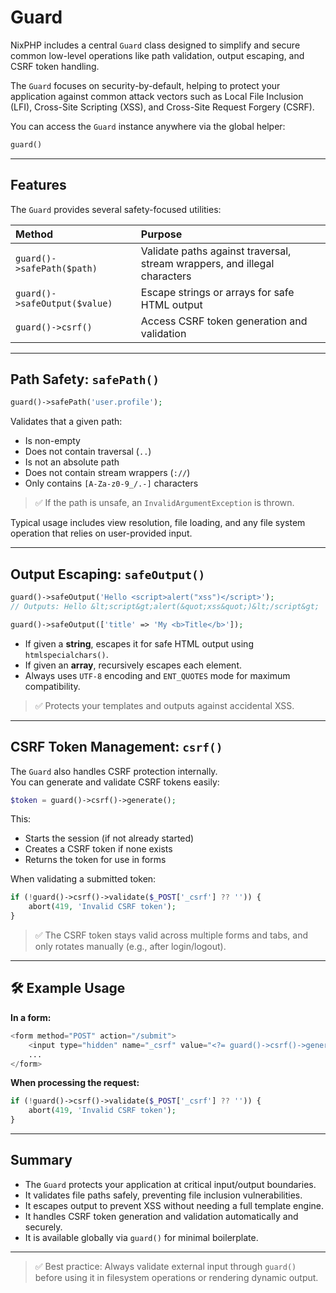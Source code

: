 # Guard

NixPHP includes a central `Guard` class designed to simplify and secure common low-level operations like path validation, output escaping, and CSRF token handling.

The `Guard` focuses on security-by-default, helping to protect your application against common attack vectors such as Local File Inclusion (LFI), Cross-Site Scripting (XSS), and Cross-Site Request Forgery (CSRF).

You can access the `Guard` instance anywhere via the global helper:

```php
guard()
```

---

## Features

The `Guard` provides several safety-focused utilities:

| Method | Purpose |
|:-------|:--------|
| `guard()->safePath($path)` | Validate paths against traversal, stream wrappers, and illegal characters |
| `guard()->safeOutput($value)` | Escape strings or arrays for safe HTML output |
| `guard()->csrf()` | Access CSRF token generation and validation |

---

## Path Safety: `safePath()`

```php
guard()->safePath('user.profile');
```

Validates that a given path:
- Is non-empty
- Does not contain traversal (`..`)
- Is not an absolute path
- Does not contain stream wrappers (`://`)
- Only contains `[A-Za-z0-9_/.-]` characters

> ✅ If the path is unsafe, an `InvalidArgumentException` is thrown.

Typical usage includes view resolution, file loading, and any file system operation that relies on user-provided input.

---

## Output Escaping: `safeOutput()`

```php
guard()->safeOutput('Hello <script>alert("xss")</script>');
// Outputs: Hello &lt;script&gt;alert(&quot;xss&quot;)&lt;/script&gt;

guard()->safeOutput(['title' => 'My <b>Title</b>']);
```

- If given a **string**, escapes it for safe HTML output using `htmlspecialchars()`.
- If given an **array**, recursively escapes each element.
- Always uses `UTF-8` encoding and `ENT_QUOTES` mode for maximum compatibility.

> ✅ Protects your templates and outputs against accidental XSS.

---

## CSRF Token Management: `csrf()`

The `Guard` also handles CSRF protection internally.  
You can generate and validate CSRF tokens easily:

```php
$token = guard()->csrf()->generate();
```

This:
- Starts the session (if not already started)
- Creates a CSRF token if none exists
- Returns the token for use in forms

When validating a submitted token:

```php
if (!guard()->csrf()->validate($_POST['_csrf'] ?? '')) {
    abort(419, 'Invalid CSRF token');
}
```

> ✅ The CSRF token stays valid across multiple forms and tabs, and only rotates manually (e.g., after login/logout).

---

## 🛠 Example Usage

**In a form:**

```php
<form method="POST" action="/submit">
    <input type="hidden" name="_csrf" value="<?= guard()->csrf()->generate() ?>">
    ...
</form>
```

**When processing the request:**

```php
if (!guard()->csrf()->validate($_POST['_csrf'] ?? '')) {
    abort(419, 'Invalid CSRF token');
}
```

---

## Summary

- The `Guard` protects your application at critical input/output boundaries.
- It validates file paths safely, preventing file inclusion vulnerabilities.
- It escapes output to prevent XSS without needing a full template engine.
- It handles CSRF token generation and validation automatically and securely.
- It is available globally via `guard()` for minimal boilerplate.

---

> ✅ Best practice: Always validate external input through `guard()` before using it in filesystem operations or rendering dynamic output.